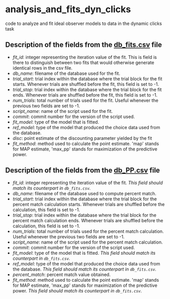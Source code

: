 # analysis_and_fits_dyn_clicks
code to analyze and fit ideal observer models to data in the dynamic clicks task

## Description of the fields from the [db_fits.csv](https://github.com/aernesto/analysis_and_fits_dyn_clicks/blob/dev/db_fits.csv) file
- *fit_id*: integer representing the iteration value of the fit. This is field is there to distinguish between two fits that would otherwise generate identical rows in the csv file.
- *db_name*: filename of the database used for the fit.
- *trial_start*: trial index within the database where the trial block for the fit starts. Whenever trials are shuffled before the fit, this field is set to -1.
- *trial_stop*: trial index within the database where the trial block for the fit ends. Whenever trials are shuffled before the fit, this field is set to -1.
- *num_trials*: total number of trials used for the fit. Useful whenever the previous two fields are set to -1.
- *script_name*: name of the script used for the fit.
- *commit*: commit number for the version of the script used.
- *fit_model*: type of the model that is fitted.
- *ref_model*: type of the model that produced the choice data used from the database.
- *disc*: point estimate of the discounting parameter yielded by the fit
- *fit_method*: method used to calculate the point estimate. 'map' stands for MAP estimate, 'max_pp' stands for maximization of the predictive power.

## Description of the fields from the [db_PP.csv](https://github.com/aernesto/analysis_and_fits_dyn_clicks/blob/dev/db_PP.csv) file
- *fit_id*: integer representing the iteration value of the fit. _This field should match its counterpart in `db_fits.csv`._
- *db_name*: filename of the database used to compute percent match.
- *trial_start*: trial index within the database where the trial block for the percent match calculation starts. Whenever trials are shuffled before the calculation, this field is set to -1.
- *trial_stop*: trial index within the database where the trial block for the percent match calculation ends. Whenever trials are shuffled before the calculation, this field is set to -1.
- *num_trials*: total number of trials used for the percent match calculation. Useful whenever the previous two fields are set to -1.
- *script_name*: name of the script used for the percent match calculation.
- *commit*: commit number for the version of the script used.
- *fit_model*: type of the model that is fitted. _This field should match its counterpart in `db_fits.csv`._
- *ref_model*: type of the model that produced the choice data used from the database. _This field should match its counterpart in `db_fits.csv`._
- *percent_match*: percent match value obtained.
- *fit_method*: method used to calculate the point estimate. 'map' stands for MAP estimate, 'max_pp' stands for maximization of the predictive power. _This field should match its counterpart in `db_fits.csv`._

